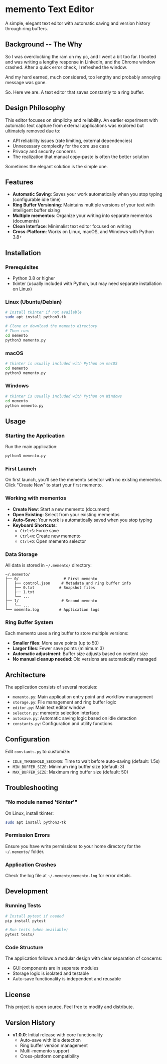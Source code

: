 # memento Text Editor

A simple, elegant text editor with automatic saving and version history through ring buffers.

## Background -- The Why

So I was overclocking the ram on my pc, and I went a bit too far. I booted and was writing a lengthy response in LinkedIn, and the Chrome window crashed. After a quick error 
check, I refreshed the window.

And my hard earned, much considered, too lengthy and probably annoying message was gone. 

So. Here we are. A text editor that saves constantly to a ring buffer. 

## Design Philosophy

This editor focuses on simplicity and reliability. An earlier experiment with automatic text capture from external applications was explored but ultimately removed due to:

- API reliability issues (rate limiting, external dependencies)
- Unnecessary complexity for the core use case  
- Privacy and security concerns
- The realization that manual copy-paste is often the better solution

Sometimes the elegant solution is the simple one.

## Features

- **Automatic Saving**: Saves your work automatically when you stop typing (configurable idle time)
- **Ring Buffer Versioning**: Maintains multiple versions of your text with intelligent buffer sizing
- **Multiple mementos**: Organize your writing into separate mementos (documents)
- **Clean Interface**: Minimalist text editor focused on writing
- **Cross-Platform**: Works on Linux, macOS, and Windows with Python 3.8+

## Installation

### Prerequisites

- Python 3.8 or higher
- tkinter (usually included with Python, but may need separate installation on Linux)

### Linux (Ubuntu/Debian)

```bash
# Install tkinter if not available
sudo apt install python3-tk

# Clone or download the memento directory
# Then run:
cd memento
python3 memento.py
```

### macOS

```bash
# tkinter is usually included with Python on macOS
cd memento
python3 memento.py
```

### Windows

```bash
# tkinter is usually included with Python on Windows
cd memento
python memento.py
```

## Usage

### Starting the Application

Run the main application:

```bash
python3 memento.py
```

### First Launch

On first launch, you'll see the memento selector with no existing mementos. Click "Create New" to start your first memento.

### Working with mementos

- **Create New**: Start a new memento (document)
- **Open Existing**: Select from your existing mementos
- **Auto-Save**: Your work is automatically saved when you stop typing
- **Keyboard Shortcuts**:
  - `Ctrl+S`: Force save
  - `Ctrl+N`: Create new memento
  - `Ctrl+O`: Open memento selector

### Data Storage

All data is stored in `~/.memento/` directory:

```
~/.memento/
├── 0/                    # First memento
│   ├── control.json     # Metadata and ring buffer info
│   ├── 0.txt           # Snapshot files
│   ├── 1.txt
│   └── ...
├── 1/                   # Second memento
│   └── ...
└── memento.log         # Application logs
```

### Ring Buffer System

Each memento uses a ring buffer to store multiple versions:

- **Smaller files**: More save points (up to 50)
- **Larger files**: Fewer save points (minimum 3)
- **Automatic adjustment**: Buffer size adjusts based on content size
- **No manual cleanup needed**: Old versions are automatically managed

## Architecture

The application consists of several modules:

- `memento.py`: Main application entry point and workflow management
- `storage.py`: File management and ring buffer logic
- `editor.py`: Main text editor window
- `selector.py`: memento selection interface
- `autosave.py`: Automatic saving logic based on idle detection
- `constants.py`: Configuration and utility functions

## Configuration

Edit `constants.py` to customize:

- `IDLE_THRESHOLD_SECONDS`: Time to wait before auto-saving (default: 1.5s)
- `MIN_BUFFER_SIZE`: Minimum ring buffer size (default: 3)
- `MAX_BUFFER_SIZE`: Maximum ring buffer size (default: 50)

## Troubleshooting

### "No module named 'tkinter'"

On Linux, install tkinter:

```bash
sudo apt install python3-tk
```

### Permission Errors

Ensure you have write permissions to your home directory for the `~/.memento/` folder.

### Application Crashes

Check the log file at `~/.memento/memento.log` for error details.

## Development

### Running Tests

```bash
# Install pytest if needed
pip install pytest

# Run tests (when available)
pytest tests/
```

### Code Structure

The application follows a modular design with clear separation of concerns:

- GUI components are in separate modules
- Storage logic is isolated and testable
- Auto-save functionality is independent and reusable

## License

This project is open source. Feel free to modify and distribute.

## Version History

- **v1.0.0**: Initial release with core functionality
  - Auto-save with idle detection
  - Ring buffer version management
  - Multi-memento support
  - Cross-platform compatibility
